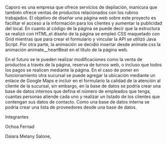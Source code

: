 Caporo es una empresa que ofrece servicios de depilación, manicura que también ofrece ventas de productos relacionados con los rubros trabajados. El objetivo de diseñar una página web sobre este proyecto es facilitar el acceso a la información para los clientes y aumentar la publicidad del local.
En cuanto al código de la página se puede decir que la estructura se realizó con HTML,el diseño de la página se empleó CSS maquetado con Grid mientras que para crear el formulario y vincular la API se utilizó Java Script.
Por otra parte, la animación se decidió insertar desde anímate.css la animación animate__heartBeat en el título de la página web.


En el futuro se le pueden realizar modificaciones como la venta de productos a través de la página, reserva de turnos web, o incluso que todos los pagos se realicen mediante la página. En el caso de poner en funcionamiento otra sucursal se puede agregar la ubicación mediante un enlace de Google Maps e incluir en el formulario la calidad de la atención al cliente de la sucursal, sin embargo, en la base de datos se podría crear una base de datos internos que defina el número de empleados que tenga, cuantas personas atiende cada uno y realizar un listado de los clientes que contengan sus datos de contacto. Como una base de datos interna se podria crear una lista de proveedores desde una base de datos.


Integrantes

Ochoa Fernad

Daiara Melany  Salone, 
